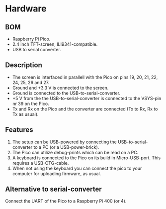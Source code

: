 # Hardware

## BOM
- Raspberry Pi Pico.
- 2.4 inch TFT-screen, ILI9341-compatible.
- USB to serial converter.

## Description
- The screen is interfaced in parallell with the Pico on pins 19, 20, 21, 22, 24, 25, 26 and 27.
- Ground and +3.3 V is connected to the screen.
- Ground is connected to the USB-to-serial-converter.
- +5 V from the the USB-to-serial-converter is connected to the VSYS-pin nr 39 on the Pico.
- Tx and Rx on the Pico and the converter are connected (Tx to Rx, Rx to Tx as usual).

## Features
1. The setup can be USB-powered by connecting the USB-to-serial-converter to a PC (or a USB-power-brick).
2. The Pico can utilize debug-prints which can be read on a PC.
3. A keyboard is connected to the Pico on its build in Micro-USB-port. This requires a USB-OTG-cable.
4. When not using the keyboard you can connect the pico to your computer for uploading firmware, as usual.


## Alternative to serial-converter
Connect the UART of the Pico to a Raspberry Pi 400 (or 4).
